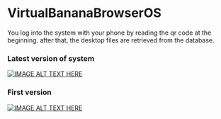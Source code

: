 # VirtualBananaBrowserOS

You log into the system with your phone by reading the qr code at the beginning. after that, the desktop files are retrieved from the database.

### Latest version of system
[![IMAGE ALT TEXT HERE](https://img.youtube.com/vi/slgDQNM26h8/0.jpg)](https://www.youtube.com/watch?v=slgDQNM26h8)    

### First version
[![IMAGE ALT TEXT HERE](https://img.youtube.com/vi/8H83WyZ2_W8/0.jpg)](https://www.youtube.com/watch?v=8H83WyZ2_W8)    
